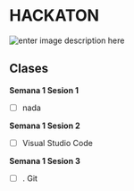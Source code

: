 # HACKATON

![enter image description here](https://github.githubassets.com/images/modules/octocats/supportcat.jpg)
## Clases

**Semana 1 Sesion 1**

 - [ ] nada

**Semana 1 Sesion 2**

 - [ ] Visual Studio Code

**Semana 1 Sesion 3**

 - [ ] . Git
